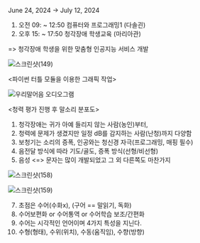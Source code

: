 June 24, 2024 → July 12, 2024

1. 오전 09: ~ 12:50 컴퓨터와 프로그래밍1 (다솔괸)
2. 오후 15: ~ 17:50 청각장애 학생교육 (마리아관)

=> 청각장애 학생을 위한 맞춤형 인공지능 서비스 개발 


![스크린샷(149)](https://github.com/user-attachments/assets/3c74dd24-44f7-4b1a-81d2-66808148984e)

<파이썬 터틀 모듈을 이용한 그래픽 작업>



![우리말어음 오디오그램](https://github.com/user-attachments/assets/e3e95431-ddd5-4ab1-b8a3-cb75cfdf70ec)

<청력 평가 진행 후 말소리 분포도>

1. 청각장애는 귀가 아예 들리지 않는 사람(농인)부터,
2. 청력에 문제가 생겼지만 일정 dB를 감지하는 사람(난청)까지 다양함
3. 보청기는 소리의 증폭, 인공와는 청신경 자극(프로그래밍, 매핑 필수)
4. 음전달 방식에 따라 기도/골도, 증폭 방식(선형/비선형)
5. 음성 <=> 문자는 많이 개발되었고 그 외 다른쪽도 마찬가지

   
![스크린샷(158)](https://github.com/user-attachments/assets/6173c550-d77f-44ef-8078-9faa582fefc8)

![스크린샷(159)](https://github.com/user-attachments/assets/c412918f-b757-43b5-826c-8f49b42d003a)

7. 초점은 수어(수화x), (구어 == 말읽기, 독화)
8. 수어보편화 or 수어통역 or 수어학습 보조/간편화
1. 수어는 시각적인 언어이며 4가지 특성을 지닌다.
2. 수형(형태), 수위(위치), 수동(움직임), 수향(방향)

